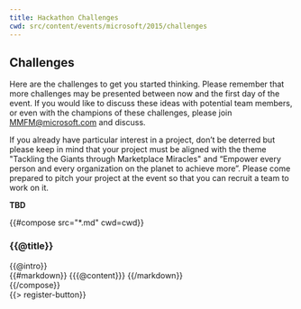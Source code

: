 ```yaml
---
title: Hackathon Challenges
cwd: src/content/events/microsoft/2015/challenges
---
```

## <i class="icon fa-flag"></i> Challenges

Here are the challenges to get you started thinking. Please remember that more challenges may be presented between now and the first day of the event. If you would like to discuss these ideas with potential team members, or even with the champions of these challenges, please join <a href="mailto:mmfm@microsoft.com">MMFM@microsoft.com</a> and discuss.

If you already have particular interest in a project, don’t be deterred but please keep in mind that your project must be aligned with the theme "Tackling the Giants through Marketplace Miracles" and “Empower every person and every organization on the planet to achieve more”.  Please come prepared to pitch your project at the event so that you can recruit a team to work on it.

__TBD__

{{#compose src="*.md" cwd=cwd}}
<div class="row">
  <div class="3u">
    <h3>{{@title}}</h3> 
  </div>
  <div class="9u challenge-description">
    <div class="expander intro">
      <span class="toggle-switch"></span>
      {{@intro}} 
    </div>
    <div class="content">
{{#markdown}}
{{{@content}}}
{{/markdown}}
    </div>
  </div>
</div>
{{/compose}}
<br/>
{{> register-button}}
